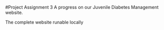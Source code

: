 #Project Assignment 3
A progress on our Juvenile Diabetes Management website.

The complete website runable locally